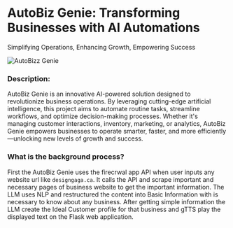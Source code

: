 # AutoBiz Genie: Transforming Businesses with AI Automations
Simplifying Operations, Enhancing Growth, Empowering Success

![AutoBizz Genie](https://github.com/user-attachments/assets/f33b3f8c-8108-4b7e-b0b2-e3f5ebbc4303)



### Description:

AutoBiz Genie is an innovative AI-powered solution designed to revolutionize business operations. By leveraging cutting-edge artificial intelligence, this project aims to automate routine tasks, streamline workflows, and optimize decision-making processes. Whether it's managing customer interactions, inventory, marketing, or analytics, AutoBiz Genie empowers businesses to operate smarter, faster, and more efficiently—unlocking new levels of growth and success.

### What is the background process? 

First the AutoBiz Genie uses the firecrwal app API when user inputs any website url like `designgaga.ca`. It calls the API and scrape important and necessary pages of business website to get the important information. The LLM uses NLP and restructured the content into Basic Information with is necessary to know about any business. After getting simple information the LLM create the Ideal Customer profile for that business and gTTS play the displayed text on the Flask web application.